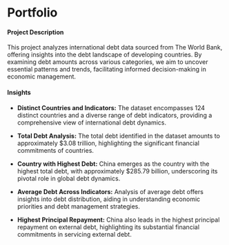 # Portfolio
#### Project Description

This project analyzes international debt data sourced from The World Bank, offering insights into the debt landscape of developing countries. By examining debt amounts across various categories, we aim to uncover essential patterns and trends, facilitating informed decision-making in economic management.

#### Insights

* **Distinct Countries and Indicators:** The dataset encompasses 124 distinct countries and a diverse range of debt indicators, providing a comprehensive view of international debt dynamics.

* **Total Debt Analysis:** The total debt identified in the dataset amounts to approximately $3.08 trillion, highlighting the significant financial commitments of countries.

* **Country with Highest Debt:** China emerges as the country with the highest total debt, with approximately $285.79 billion, underscoring its pivotal role in global debt dynamics.

* **Average Debt Across Indicators:** Analysis of average debt offers insights into debt distribution, aiding in understanding economic priorities and debt management strategies.

* **Highest Principal Repayment:** China also leads in the highest principal repayment on external debt, highlighting its substantial financial commitments in servicing external debt.
